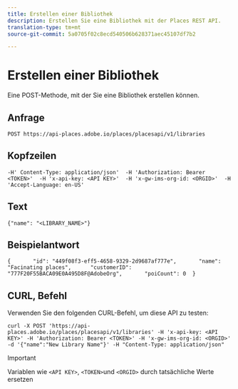 ```yaml
---
title: Erstellen einer Bibliothek
description: Erstellen Sie eine Bibliothek mit der Places REST API.
translation-type: tm+mt
source-git-commit: 5a0705f02c8ecd540506b628371aec45107df7b2

---
```



# Erstellen einer Bibliothek

Eine POST-Methode, mit der Sie eine Bibliothek erstellen können.

## Anfrage

```text
POST https://api-places.adobe.io/places/placesapi/v1/libraries
```

## Kopfzeilen

```text
-H' Content-Type: application/json'  -H 'Authorization: Bearer <TOKEN>'  -H 'x-api-key: <API KEY>'  -H 'x-gw-ims-org-id: <ORGID>'  -H 'Accept-Language: en-US'
```

## Text

```text
{"name": "<LIBRARY_NAME>"}
```

## Beispielantwort

```text
{       "id": "449f08f3-eff5-4658-9329-2d9687af777e",       "name": "Facinating places",      "customerID": "777F20F55BACA09E0A495D8F@AdobeOrg",       "poiCount": 0  }
```

## CURL, Befehl

Verwenden Sie den folgenden CURL-Befehl, um diese API zu testen:

```text
curl -X POST 'https://api-places.adobe.io/places/placesapi/v1/libraries' -H 'x-api-key: <API KEY>' -H 'Authorization: Bearer <TOKEN>' -H 'x-gw-ims-org-id: <ORGID>' -d '{"name":"New Library Name"}' -H "Content-Type: application/json"
```

>[!IMPORTANT]
>
>Variablen wie `<API KEY>`, `<TOKEN>`und `<ORGID>` durch tatsächliche Werte ersetzen

